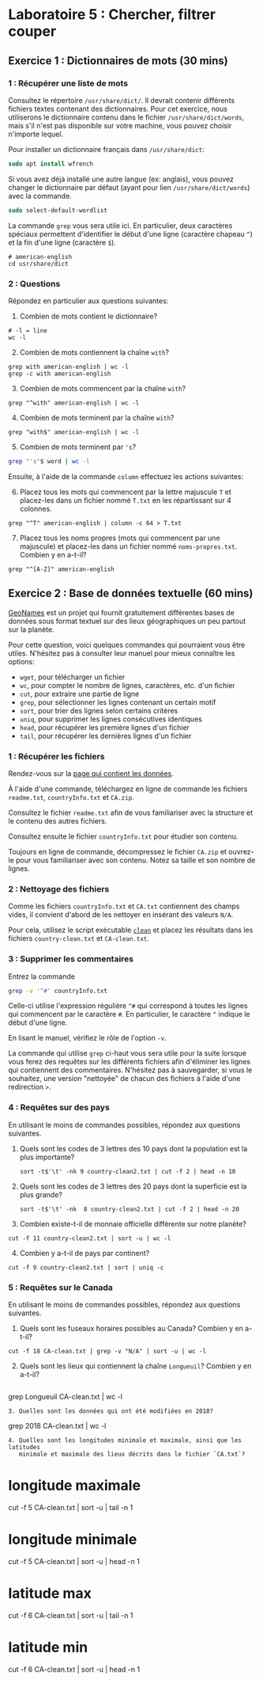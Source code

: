 # Laboratoire 5 : Chercher, filtrer couper

## Exercice 1 : Dictionnaires de mots (30 mins)

### 1 : Récupérer une liste de mots

Consultez le répertoire `/usr/share/dict/`. Il devrait contenir différents
fichiers textes contenant des dictionnaires. Pour cet exercice, nous utiliserons
le dictionnaire contenu dans le fichier `/usr/share/dict/words`, mais s'il n'est
pas disponible sur votre machine, vous pouvez choisir n'importe lequel.

Pour installer un dictionnaire  français dans `/usr/share/dict`:

~~~csh
sudo apt install wfrench
~~~

Si vous avez déjà installé une autre langue (ex: anglais), vous pouvez changer le 
dictionnaire par défaut (ayant pour lien `/usr/share/dict/words`) avec la commande.

~~~csh
sudo select-default-wordlist
~~~

La commande `grep` vous sera utile ici. En particulier, deux caractères spéciaux
permettent d'identifier le début d'une ligne (caractère chapeau `^`) et la fin
d'une ligne (caractère `$`).

```
# american-english
cd usr/share/dict
```
### 2 : Questions

Répondez en particulier aux questions suivantes:

1. Combien de mots contient le dictionnaire?
```
# -l = line
wc -l
```
2. Combien de mots contiennent la chaîne `with`?
```
grep with american-english | wc -l
grep -c with american-english 
```
3. Combien de mots commencent par la chaîne `with`?

```
grep "^with" american-english | wc -l
```

4. Combien de mots terminent par la chaîne `with`?

```
grep "with$" american-english | wc -l
```
5. Combien de mots terminent par `'s`?
```sh
grep "'s"$ word | wc -l
```

Ensuite, à l'aide de la commande `column` effectuez les actions suivantes:

6. Placez tous les mots qui commencent par la lettre majuscule `T` et placez-les
   dans un fichier nommé `T.txt` en les répartissant sur 4 colonnes.

```
grep "^T" american-english | column -c 64 > T.txt
```

7. Placez tous les noms propres (mots qui commencent par une majuscule) et
   placez-les dans un fichier nommé `noms-propres.txt`. Combien y en a-t-il?

```
grep "^[A-Z]" american-english
```

## Exercice 2 : Base de données textuelle (60 mins)

[GeoNames](https://www.geonames.org/) est un projet qui fournit gratuitement
différentes bases de données sous format textuel sur des lieux géographiques un
peu partout sur la planète.

Pour cette question, voici quelques commandes qui pourraient vous être utiles.
N'hésitez pas à consulter leur manuel pour mieux connaître les options:

- `wget`, pour télécharger un fichier
- `wc`, pour compter le nombre de lignes, caractères, etc. d'un fichier
- `cut`, pour extraire une partie de ligne
- `grep`, pour sélectionner les lignes contenant un certain motif
- `sort`, pour trier des lignes selon certains critères
- `uniq`, pour supprimer les lignes consécutives identiques
- `head`, pour récupérer les première lignes d'un fichier
- `tail`, pour récupérer les dernières lignes d'un fichier

### 1 : Récupérer les fichiers

Rendez-vous sur la [page qui contient les
données](http://download.geonames.org/export/dump/).

À l'aide d'une commande, téléchargez en ligne de commande les fichiers
`readme.txt`, `countryInfo.txt` et `CA.zip`.

Consultez le fichier `readme.txt` afin de vous familiariser avec la structure et
le contenu des autres fichiers.

Consultez ensuite le fichier `countryInfo.txt` pour étudier son contenu.

Toujours en ligne de commande, décompressez le fichier `CA.zip` et ouvrez-le
pour vous familiariser avec son contenu. Notez sa taille et son nombre de
lignes.

### 2 : Nettoyage des fichiers

Comme les fichiers `countryInfo.txt` et `CA.txt` contiennent des champs vides,
il convient d'abord de les nettoyer en insérant des valeurs `N/A`.

Pour cela, utilisez le script exécutable [`clean`](./clean) et placez les
résultats dans les fichiers `country-clean.txt` et `CA-clean.txt`.

### 3 : Supprimer les commentaires

Entrez la commande

```sh
grep -v '^#' countryInfo.txt
```

Celle-ci utilise l'expression régulière `^#` qui correspond à toutes les lignes
qui commencent par le caractère `#`. En particulier, le caractère `^` indique le
début d'une ligne.

En lisant le manuel, vérifiez le rôle de l'option `-v`.

La commande qui utilise `grep` ci-haut vous sera utile pour la suite lorsque
vous ferez des requêtes sur les différents fichiers afin d'éliminer les lignes
qui contiennent des commentaires. N'hésitez pas à sauvegarder, si vous le
souhaitez, une version "nettoyée" de chacun des fichiers à l'aide d'une
redirection `>`.

### 4 : Requêtes sur des pays

En utilisant le moins de commandes possibles, répondez aux questions suivantes.

1. Quels sont les codes de 3 lettres des 10 pays dont la population est la plus
   importante?
   ```
   sort -t$'\t' -nk 9 country-clean2.txt | cut -f 2 | head -n 10
   ```
2. Quels sont les codes de 3 lettres des 20 pays dont la superficie est la plus
   grande?
   ```
   sort -t$'\t' -nk  8 country-clean2.txt | cut -f 2 | head -n 20
   ```
3. Combien existe-t-il de monnaie officielle différente sur notre planète?
```
cut -f 11 country-clean2.txt | sort -u | wc -l
```
4. Combien y a-t-il de pays par continent?
```
cut -f 9 country-clean2.txt | sort | uniq -c
```
### 5 : Requêtes sur le Canada

En utilisant le moins de commandes possibles, répondez aux questions suivantes.

1. Quels sont les fuseaux horaires possibles au Canada? Combien y en a-t-il?
```
cut -f 18 CA-clean.txt | grep -v "N/A" | sort -u | wc -l
```
2. Quels sont les lieux qui contiennent la chaîne `Longueuil`? Combien y en
   a-t-il?
   ```
grep Longueuil CA-clean.txt | wc -l
   ```
3. Quelles sont les données qui ont été modifiées en 2018?
```
grep 2018 CA-clean.txt | wc -l
```
4. Quelles sont les longitudes minimale et maximale, ainsi que les latitudes
   minimale et maximale des lieux décrits dans le fichier `CA.txt`?
   ```
   # longitude maximale
   cut -f 5 CA-clean.txt | sort -u | tail -n 1
   # longitude minimale
   cut -f 5 CA-clean.txt | sort -u | head -n 1
   # latitude max
   cut -f 6 CA-clean.txt | sort -u | tail -n 1
   # latitude min
   cut -f 6 CA-clean.txt | sort -u | head -n 1

   ```

